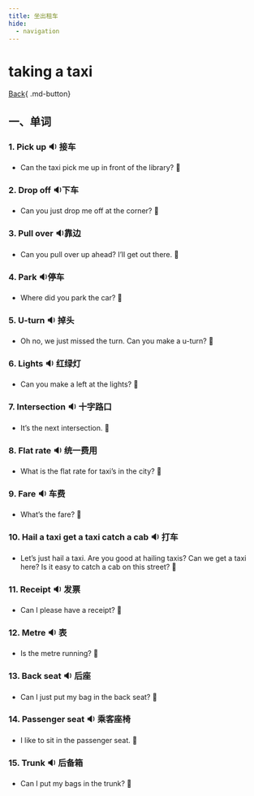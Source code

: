```yaml
---
title: 坐出租车
hide:
  - navigation
---
```


# taking a taxi

[Back](javascript:history.back(-1)){ .md-button}

## 一、单词

### 1. <span id="english">Pick up <span class="point">:sound:</span></span> 接车

- <span id="english">Can the taxi pick me up in front of the library? <span class="point">:speech_balloon:</span></span>

### 2. <span id="english">Drop off <span class="point">:sound:</span></span>下车

- <span id="english">Can you just drop me off at the corner? <span class="point">:speech_balloon:</span></span>

### 3. <span id="english">Pull over <span class="point">:sound:</span></span>靠边

- <span id="english">Can you pull over up ahead? I’ll get out there. <span class="point">:speech_balloon:</span></span>

### 4. <span id="english">Park <span class="point">:sound:</span></span>停车

- <span id="english">Where did you park the car? <span class="point">:speech_balloon:</span></span>

### 5. <span id="english">U-turn <span class="point">:sound:</span></span> 掉头

- <span id="english">Oh no, we just missed the turn. Can you make a u-turn? <span class="point">:speech_balloon:</span></span>

### 6. <span id="english">Lights <span class="point">:sound:</span></span> 红绿灯

- <span id="english">Can you make a left at the lights? <span class="point">:speech_balloon:</span></span>

### 7. <span id="english">Intersection <span class="point">:sound:</span></span> 十字路口

- <span id="english">It’s the next intersection. <span class="point">:speech_balloon:</span></span>

### 8. <span id="english">Flat rate <span class="point">:sound:</span></span> 统一费用

- <span id="english">What is the flat rate for taxi’s in the city? <span class="point">:speech_balloon:</span></span>

### 9. <span id="english">Fare <span class="point">:sound:</span></span> 车费

- <span id="english">What’s the fare? <span class="point">:speech_balloon:</span></span>

### 10. <span id="english">Hail a taxi get a taxi catch a cab <span class="point">:sound:</span></span> 打车

- <span id="english">Let’s just hail a taxi. Are you good at hailing taxis? Can we get a taxi here? Is it easy to catch a cab on this street? <span class="point">:speech_balloon:</span></span>

### 11. <span id="english">Receipt <span class="point">:sound:</span></span> 发票

- <span id="english">Can I please have a receipt? <span class="point">:speech_balloon:</span></span>

### 12. <span id="english">Metre <span class="point">:sound:</span></span> 表

- <span id="english">Is the metre running? <span class="point">:speech_balloon:</span></span>

### 13. <span id="english">Back seat <span class="point">:sound:</span></span> 后座

- <span id="english">Can I just put my bag in the back seat? <span class="point">:speech_balloon:</span></span>

### 14. <span id="english">Passenger seat <span class="point">:sound:</span></span> 乘客座椅

- <span id="english">I like to sit in the passenger seat. <span class="point">:speech_balloon:</span></span>

### 15. <span id="english">Trunk <span class="point">:sound:</span></span> 后备箱

- <span id="english">Can I put my bags in the trunk? <span class="point">:speech_balloon:</span></span>